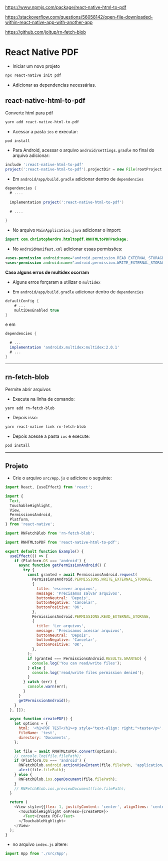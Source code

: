 https://www.npmjs.com/package/react-native-html-to-pdf

https://stackoverflow.com/questions/56058142/open-file-downloaded-within-react-native-app-with-another-app

https://github.com/joltup/rn-fetch-blob


# React Native PDF

- Iniciar um novo projeto

```bash
npx react-native init pdf
```

- Adicionar as dependencias necessárias.

## react-native-html-to-pdf

Converte html para pdf

```bash
yarn add react-native-html-to-pdf
```

- Acessar a pasta `ios` e executar:

```bash
pod install
```

- Para Android, acessar o arquivo `android/settings.gradle` no final do arquivo adicionar:

```gradle
include ':react-native-html-to-pdf'
project(':react-native-html-to-pdf').projectDir = new File(rootProject.projectDir,'../node_modules/react-native-html-to-pdf/android')
```

- Em `android/app/build.gradle` adicionar dentro de `dependencies`


```gradle
dependencies {
  # ....
  
  implementation project(':react-native-html-to-pdf')
  
  # ....

}
```

- No arquivo `MainApplication.java` adicionar o import:

```java
import com.christopherdro.htmltopdf.RNHTMLtoPDFPackage;
```

- No `AndroidManifest.xml` adicionar essas permissões:

```xml
<uses-permission android:name="android.permission.READ_EXTERNAL_STORAGE" />
<uses-permission android:name="android.permission.WRITE_EXTERNAL_STORAGE" />
```

**Caso alguns erros de multidex ocorram**

- Alguns erros forçaram a utilizar o `multidex`

- Em `android/app/build.gradle` adicionar dentro de `dependencies`


```gradle
defaultConfig {
    # ...
    multiDexEnabled true
}
```

e em 

```gradle
dependencies {

  # ...
  implementation 'androidx.multidex:multidex:2.0.1'
  # ...
}
```

---

## rn-fetch-blob

Permite abrir arquivos

- Execute na linha de comando:

```bash
yarn add rn-fetch-blob
```

- Depois isso:

```bash
yarn react-native link rn-fetch-blob
```

- Depois acesse a pasta `ios` e execute:

```bash
pod install
```

---

## Projeto

- Crie o arquivo `src/App.js` e adicione o seguinte:

```js
import React, {useEffect} from 'react';

import {
  Text,
  TouchableHighlight,
  View,
  PermissionsAndroid,
  Platform,
} from 'react-native';

import RNFetchBlob from 'rn-fetch-blob';

import RNHTMLtoPDF from 'react-native-html-to-pdf';

export default function Example() {
  useEffect(() => {
    if (Platform.OS === 'android') {
      async function getPermissionAndroid() {
        try {
          const granted = await PermissionsAndroid.request(
            PermissionsAndroid.PERMISSIONS.WRITE_EXTERNAL_STORAGE,
            {
              title: 'escrever arquivos',
              message: 'Precisamos salvar arquivos',
              buttonNeutral: 'Depois',
              buttonNegative: 'Cancelar',
              buttonPositive: 'OK',
            },
            PermissionsAndroid.PERMISSIONS.READ_EXTERNAL_STORAGE,
            {
              title: 'Ler arquivos',
              message: 'Precisamos acessar arquivos',
              buttonNeutral: 'Depois',
              buttonNegative: 'Cancelar',
              buttonPositive: 'OK',
            },
          );
          if (granted === PermissionsAndroid.RESULTS.GRANTED) {
            console.log('You can read/write files');
          } else {
            console.log('read/write files permission denied');
          }
        } catch (err) {
          console.warn(err);
        }
      }
      getPermissionAndroid();
    }
  }, []);

  async function createPDF() {
    let options = {
      html: '<h1>PDF TEST</h1><p style="text-align: right;">teste</p>',
      fileName: 'test',
      directory: 'Documents',
    };

    let file = await RNHTMLtoPDF.convert(options);
    // console.log(file.filePath);
    if (Platform.OS === 'android') {
      RNFetchBlob.android.actionViewIntent(file.filePath, 'application/pdf');
      alert(file.filePath);
    } else {
      RNFetchBlob.ios.openDocument(file.filePath);
    }
    // RNFetchBlob.ios.previewDocument(file.filePath);
  }

  return (
    <View style={{flex: 1, justifyContent: 'center', alignItems: 'center'}}>
      <TouchableHighlight onPress={createPDF}>
        <Text>Create PDF</Text>
      </TouchableHighlight>
    </View>
  );
}

```

- no arquivo `index.js` altere:

```js
import App from './src/App';
```
